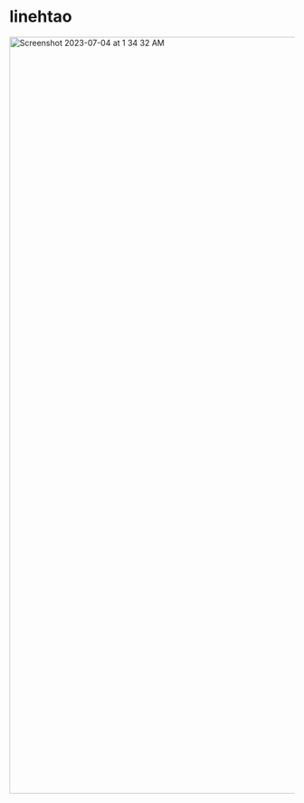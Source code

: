 # linehtao
<img width="1339" alt="Screenshot 2023-07-04 at 1 34 32 AM" src="https://github.com/dwnapha/linehtao/assets/111895833/a74c8469-04e5-4ad1-a51b-507578dbf895">
